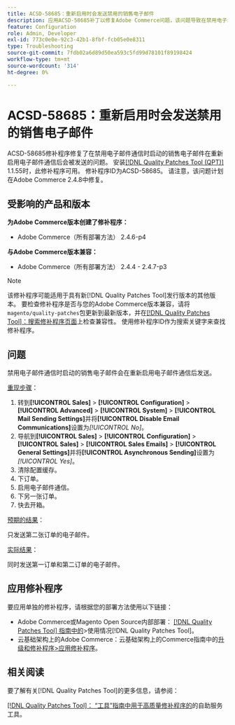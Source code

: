 ```yaml
---
title: ACSD-58685：重新启用时会发送禁用的销售电子邮件
description: 应用ACSD-58685补丁以修复Adobe Commerce问题，该问题导致在禁用电子邮件通信时启动的销售电子邮件在重新启用电子邮件通信后会被发送。
feature: Configuration
role: Admin, Developer
exl-id: 773c0e0e-92c3-42b1-8fbf-fcb05e0e8311
type: Troubleshooting
source-git-commit: 7fdb02a6d89d50ea593c5fd99d78101f89198424
workflow-type: tm+mt
source-wordcount: '314'
ht-degree: 0%

---
```


# ACSD-58685：重新启用时会发送禁用的销售电子邮件

ACSD-58685修补程序修复了在禁用电子邮件通信时启动的销售电子邮件在重新启用电子邮件通信后会被发送的问题。 安装[[!DNL Quality Patches Tool (QPT)]](/help/tools/quality-patches-tool/quality-patches-tool-to-self-serve-quality-patches.md) 1.1.55时，此修补程序可用。 修补程序ID为ACSD-58685。 请注意，该问题计划在Adobe Commerce 2.4.8中修复。

## 受影响的产品和版本

**为Adobe Commerce版本创建了修补程序：**

* Adobe Commerce（所有部署方法） 2.4.6-p4

**与Adobe Commerce版本兼容：**

* Adobe Commerce（所有部署方法） 2.4.4 - 2.4.7-p3

>[!NOTE]
>
>该修补程序可能适用于具有新[!DNL Quality Patches Tool]发行版本的其他版本。 要检查修补程序是否与您的Adobe Commerce版本兼容，请将`magento/quality-patches`包更新到最新版本，并在[[!DNL Quality Patches Tool]：搜索修补程序页面](https://experienceleague.adobe.com/tools/commerce-quality-patches/index.html)上检查兼容性。 使用修补程序ID作为搜索关键字来查找修补程序。

## 问题

禁用电子邮件通信时启动的销售电子邮件会在重新启用电子邮件通信后发送。

<u>重现步骤</u>：

1. 转到&#x200B;**[!UICONTROL Sales]** > **[!UICONTROL Configuration]** > **[!UICONTROL Advanced]** > **[!UICONTROL System]** > **[!UICONTROL Mail Sending Settings]**&#x200B;并将&#x200B;**[!UICONTROL Disable Email Communications]**&#x200B;设置为&#x200B;*[!UICONTROL No]*。
1. 导航到&#x200B;**[!UICONTROL Sales]** > **[!UICONTROL Configuration]** > **[!UICONTROL Sales]** > **[!UICONTROL Sales Emails]** > **[!UICONTROL General Settings]**&#x200B;并将&#x200B;**[!UICONTROL Asynchronous Sending]**&#x200B;设置为&#x200B;*[!UICONTROL Yes]*。
1. 清除配置缓存。
1. 下订单。
1. 启用电子邮件通信。
1. 下另一张订单。
1. 快去开箱。

<u>预期的结果</u>：

只发送第二张订单的电子邮件。

<u>实际结果</u>：

同时发送第一订单和第二订单的电子邮件。

## 应用修补程序

要应用单独的修补程序，请根据您的部署方法使用以下链接：

* Adobe Commerce或Magento Open Source内部部署： [[!DNL Quality Patches Tool] 指南中的](/help/tools/quality-patches-tool/usage.md)>使用情况[!DNL Quality Patches Tool]。
* 云基础架构上的Adobe Commerce：云基础架构上的Commerce指南中的[升级和修补程序>应用修补程序](https://experienceleague.adobe.com/docs/commerce-cloud-service/user-guide/develop/upgrade/apply-patches.html)。

## 相关阅读

要了解有关[!DNL Quality Patches Tool]的更多信息，请参阅：

[[!DNL Quality Patches Tool]： “工具”指南中用于高质量修补程序的](/help/tools/quality-patches-tool/quality-patches-tool-to-self-serve-quality-patches.md)的自助服务工具。
